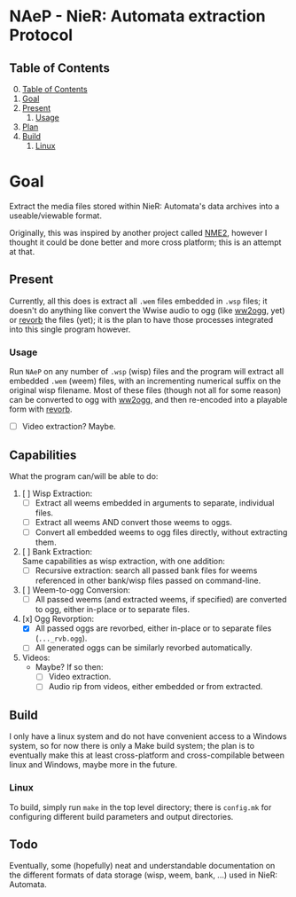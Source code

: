 # NAeP - NieR: Automata extraction Protocol

## Table of Contents
0. [Table of Contents](#table-of-contents)
1. [Goal](#goal)
2. [Present](#present)
   1. [Usage](#usage)
3. [Plan](#plan)
4. [Build](#build)
   1. [Linux](#linux)

# Goal
Extract the media files stored within NieR: Automata's data archives into a
useable/viewable format.

Originally, this was inspired by another project called [NME2][NME2],
however I thought it could be done better and more cross platform; this is an attempt
at that.

## Present
Currently, all this does is extract all `.wem` files embedded in `.wsp` files; it
doesn't do anything like convert the Wwise audio to ogg (like [ww2ogg][ww2ogg], yet)
or [revorb][revorbc] the files (yet); it is the plan to have those processes
integrated into this single program however.

### Usage
Run `NAeP` on any number of `.wsp` (wisp) files and the program will extract all
embedded `.wem` (weem) files, with an incrementing numerical suffix on the original
wisp filename. Most of these files (though not all for some reason) can be converted
to ogg with [ww2ogg][ww2ogg], and then re-encoded into a playable form with [revorb][revorbc].

* [ ] Video extraction? Maybe.  

## Capabilities
What the program can/will be able to do:
1. [ ] Wisp Extraction:  
   * [ ] Extract all weems embedded in arguments to separate, individual files.  
   * [ ] Extract all weems AND convert those weems to oggs.  
   * [ ] Convert all embedded weems to ogg files directly, without extracting them.  
2. [ ] Bank Extraction:  
    Same capabilities as wisp extraction, with one addition:  
   * [ ] Recursive extraction: search all passed bank files for weems referenced in
     other bank/wisp files passed on command-line.
3. [ ] Weem-to-ogg Conversion:  
   * [ ] All passed weems (and extracted weems, if specified) are converted to ogg,
     either in-place or to separate files.
4. [x] Ogg Revorption:  
    * [x] All passed oggs are revorbed, either in-place or to separate files (`..._rvb.ogg`).
    * [ ] All generated oggs can be similarly revorbed automatically.
5. Videos:  
    * Maybe? If so then:
      * [ ] Video extraction.
      * [ ] Audio rip from videos, either embedded or from extracted.

## Build
I only have a linux system and do not have convenient access to a Windows system, so
for now there is only a Make build system; the plan is to eventually make this at least
cross-platform and cross-compilable between linux and Windows, maybe more in the future.

### Linux
To build, simply run `make` in the top level directory; there is `config.mk` for configuring
different build parameters and output directories.

## Todo
Eventually, some (hopefully) neat and understandable documentation on the different formats
of data storage (wisp, weem, bank, ...) used in NieR: Automata.

[NME2]:https://github.com/TypeA2/NME2
[ww2ogg]:https://github.com/hcs64/ww2ogg
[revorbc]:https://github.com/bowtoes/revorbc
